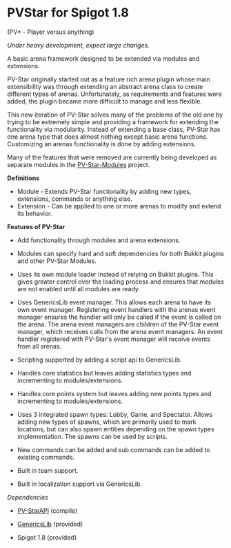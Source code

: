 PVStar for Spigot 1.8
=============

(PV* - Player versus anything) 

*Under heavy development, expect large changes.*

A basic arena framework designed to be extended via modules and extensions. 

PV-Star originally started out as a feature rich arena plugin whose main extensibility was through extending an abstract arena class to create different types of arenas. Unfortunately, as requirements and features were added, the plugin became more difficult to manage and less flexible.

This new iteration of PV-Star solves many of the problems of the old one by trying to be extremely simple and providing a framework for extending the functionality via modularity. Instead of extending a base class, PV-Star has one arena type that does almost nothing except basic arena functions. Customizing an arenas functionality is done by adding extensions.

Many of the features that were removed are currently being developed as separate modules in the [PV-Star-Modules](https://github.com/JCThePants/PV-Star-Modules) project.

**Definitions**

 * Module - Extends PV-Star functionality by adding new types, extensions, commands or anything else.
 * Extension - Can be applied to one or more arenas to modify and extend its behavior.



**Features of PV-Star**

  * Add functionality through modules and arena extensions.

  * Modules can specify hard and soft dependencies for both Bukkit plugins and other PV-Star Modules. 

  * Uses its own module loader instead of relying on Bukkit plugins. This gives greater control over the loading process and ensures that modules are not enabled until all modules are ready.
  
  * Uses GenericsLib event manager. This allows each arena to have its own event manager. Registering event handlers with the arenas event manager ensures the handler will only be called if the event is called on the arena. The arena event managers are children of the PV-Star event manager, which receives calls from the arena event managers. An event handler registered with PV-Star's event manager will receive events from all arenas.
  
  * Scripting supported by adding a script api to GenericsLib.
  
  * Handles core statistics but leaves adding statistics types and incrementing to modules/extensions.
  
  * Handles core points system but leaves adding new points types and incrementing to modules/extensions.
   
  * Uses 3 integrated spawn types: Lobby, Game, and Spectator. Allows adding new types of spawns, which are primarily used to mark locations, but can also spawn entities depending on the spawn types implementation. The spawns can be used by scripts.
  
  * New commands can be added and sub commands can be added to existing commands.
  
  * Built in team support.
  
  * Built in localization support via GenericsLib.



*Dependencies*

  * [PV-StarAPI](https://github.com/JCThePants/PV-StarAPI) (compile)
  
  * [GenericsLib](https://github.com/JCThePants/GenericsLib) (provided)
  
  * Spigot 1.8  (provided)

